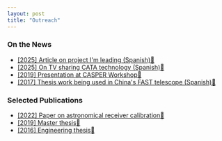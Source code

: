 ```yaml
---
layout: post
title: "Outreach"
---
```


### On the News
- [[2025] Article on project I'm leading (Spanish)🔗](https://www.cooperativaciencia.cl/tecnologia/2025/03/10/tecnologia-astronomica-busca-optimizar-la-alimentacion-de-aves/)
- [[2025] On TV sharing CATA technology (Spanish)🔗](https://www.youtube.com/watch?v=HSdtaqHB2Bw)
- [[2019] Presentation at CASPER Workshop🔗](https://www.youtube.com/watch?v=0nEW_KABmiQ)
- [[2017] Thesis work being used in China's FAST telescope (Spanish)🔗](https://uchile.cl/noticias/139838/tecnologia-del-das-sera-parte-del-radiotelescopio-mas-grande-del-mundo)

### Selected Publications
- [[2022] Paper on astronomical receiver calibration🔗](https://www.researchgate.net/publication/363004041_Digital_calibration_test_results_for_Atacama_Large_Millimetersubmillimeter_Array_band_78_sideband_separating_receiver)
- [[2019] Master thesis🔗](https://repositorio.uchile.cl/handle/2250/170919) 
- [[2016] Engineering thesis🔗](https://repositorio.uchile.cl/handle/2250/139093)
